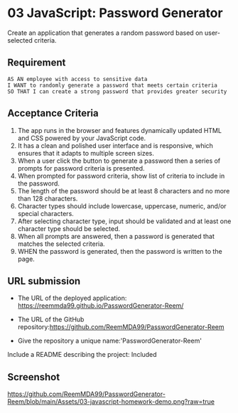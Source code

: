 # 03 JavaScript: Password Generator

Create an application that generates a random password based on user-selected criteria. 



## Requirement

```
AS AN employee with access to sensitive data
I WANT to randomly generate a password that meets certain criteria
SO THAT I can create a strong password that provides greater security
```

## Acceptance Criteria

1. The app runs in the browser and features dynamically updated HTML and CSS powered by your JavaScript code. 
2. It has a clean and polished user interface and is responsive, which ensures that it adapts to multiple screen sizes.
3. When a user click the button to generate a password then a series of prompts for password criteria is presented.
4. When prompted for password criteria, show list of criteria to include in the password.
5. The length of the password should be at least 8 characters and no more than 128 characters.
6. Character types should include lowercase, uppercase, numeric, and/or special characters.
7. After selecting character type, input should be validated and at least one character type should be selected.
8. When all prompts are answered, then a password is generated that matches the selected criteria.
9. WHEN the password is generated, then the password is written to the page.

## URL submission

* The URL of the deployed application: https://reemmda99.github.io/PasswordGenerator-Reem/

* The URL of the GitHub repository:https://github.com/ReemMDA99/PasswordGenerator-Reem

* Give the repository a unique name:'PasswordGenerator-Reem'
 
 Include a README describing the project: Included

 ## Screenshot

https://github.com/ReemMDA99/PasswordGenerator-Reem/blob/main/Assets/03-javascript-homework-demo.png?raw=true
